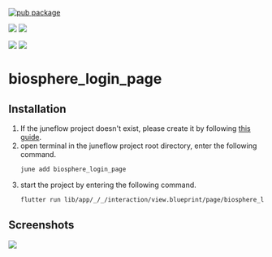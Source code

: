 [![pub package](https://img.shields.io/pub/v/biosphere_login_page.svg)](https://pub.dartlang.org/packages/biosphere_login_page)

[![](https://img.shields.io/badge/Module-Hub-007bff?style=for-the-badge&logo=flutter)](https://module.juneflow.org/)
[![](https://img.shields.io/badge/View-Hub-007bff?style=for-the-badge&logo=flutter)](https://view.juneflow.org/)

[![](https://img.shields.io/badge/DISCORD-JOIN%20SERVER-5663F7?style=for-the-badge&logo=discord&logoColor=white)](https://discord.gg/zXXHvAXCug)
[![](https://img.shields.io/badge/KakaoTalk-Join%20Room-FEE500?style=for-the-badge&logo=kakao)](https://open.kakao.com/o/gEwrffbg)
# biosphere_login_page

##  Installation
1. If the juneflow project doesn't exist, please create it by following [this guide](https://doc.juneflow.org/).
2. open terminal in the juneflow project root directory, enter the following command.
    ```bash
    june add biosphere_login_page
    ```
3. start the project by entering the following command.
    ```bash
    flutter run lib/app/_/_/interaction/view.blueprint/page/biosphere_login_page/_/view.dart -d chrome
    ```

## Screenshots
![](https://github.com/juneview-songdo/biosphere_login_page/assets/21379657/99d9f93f-71c3-48f1-b218-9f709d8936d2)

